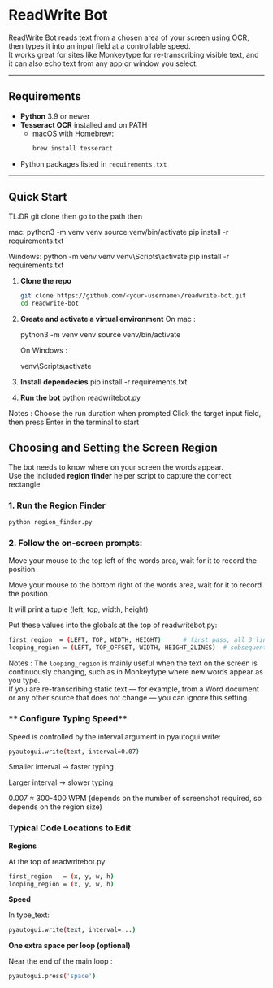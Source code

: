 # ReadWrite Bot

ReadWrite Bot reads text from a chosen area of your screen using OCR, then types it into an input field at a controllable speed.  
It works great for sites like Monkeytype for re-transcribing visible text, and it can also echo text from any app or window you select.

---

## Requirements

- **Python** 3.9 or newer  
- **Tesseract OCR** installed and on PATH  
  - macOS with Homebrew:  
    ```bash
    brew install tesseract
    ```
- Python packages listed in `requirements.txt`

---

## Quick Start

TL:DR
git clone then go to the path then 

mac:
python3 -m venv venv
source venv/bin/activate
pip install -r requirements.txt

Windows:
python -m venv venv
venv\Scripts\activate
pip install -r requirements.txt



1. **Clone the repo**
   ```bash
   git clone https://github.com/<your-username>/readwrite-bot.git
   cd readwrite-bot
   
2. **Create and activate a virtual environment**
   On mac :
   
   python3 -m venv venv
   source venv/bin/activate

   On Windows :
   
   venv\Scripts\activate
3. **Install dependecies**
   pip install -r requirements.txt

4. **Run the bot**
python readwritebot.py

Notes :
Choose the run duration when prompted
Click the target input field, then press Enter in the terminal to start




## Choosing and Setting the Screen Region

The bot needs to know where on your screen the words appear.  
Use the included **region finder** helper script to capture the correct rectangle.

### 1. Run the Region Finder
```bash
python region_finder.py
```
### **2. Follow the on-screen prompts:**
Move your mouse to the top left of the words area, wait for it to record the position

Move your mouse to the bottom right of the words area, wait for it to record the position

It will print a tuple (left, top, width, height)

Put these values into the globals at the top of readwritebot.py:
```bash
first_region  = (LEFT, TOP, WIDTH, HEIGHT)      # first pass, all 3 lines
looping_region = (LEFT, TOP_OFFSET, WIDTH, HEIGHT_2LINES)  # subsequent passes, bottom 2 lines
```

Notes :
The `looping_region` is mainly useful when the text on the screen is continuously changing, such as in Monkeytype where new words appear as you type.  
If you are re-transcribing static text — for example, from a Word document or any other source that does not change — you can ignore this setting.

### ** Configure Typing Speed**
Speed is controlled by the interval argument in pyautogui.write:
```bash
pyautogui.write(text, interval=0.07)
```
Smaller interval → faster typing

Larger interval → slower typing

0.007 ≈ 300-400 WPM (depends on the number of screenshot required, so depends on the region size)

### **Typical Code Locations to Edit**
**Regions**

At the top of readwritebot.py:
```bash
first_region   = (x, y, w, h)
looping_region = (x, y, w, h)
```
**Speed**

In type_text:
```bash
pyautogui.write(text, interval=...)
```
**One extra space per loop (optional)**

Near the end of the main loop :

```bash
pyautogui.press('space')
```
